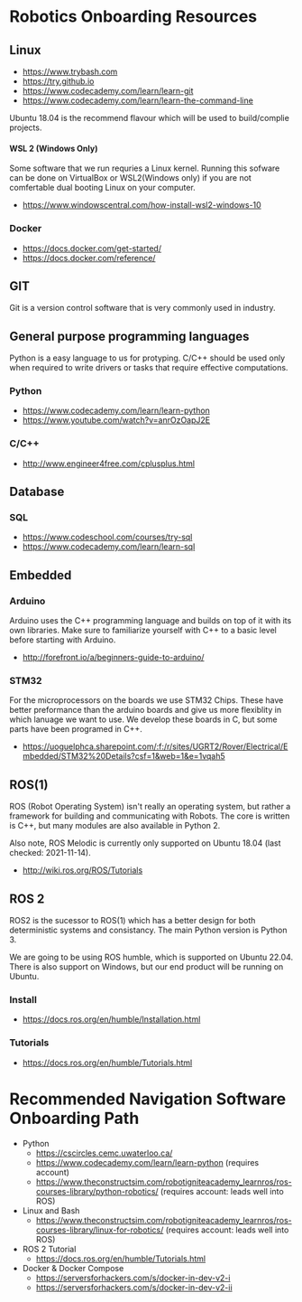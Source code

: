 # Robotics Onboarding Resources 


## Linux 

- https://www.trybash.com
- https://try.github.io
- https://www.codecademy.com/learn/learn-git
- https://www.codecademy.com/learn/learn-the-command-line

Ubuntu 18.04 is the recommend flavour which will be used to build/complie
projects.

#### WSL 2 (Windows Only)
Some software that we run requries a Linux kernel. Running 
this sofware can be done on VirtualBox or WSL2(Windows only) 
if you are not comfertable dual booting Linux on your 
computer. 

- https://www.windowscentral.com/how-install-wsl2-windows-10

### Docker

- https://docs.docker.com/get-started/
- https://docs.docker.com/reference/

## GIT
Git is a version control software that is very commonly used
in industry.

## General purpose programming languages

Python is a easy language to us for protyping. C/C++ should be used only when
required to write drivers or tasks that require effective computations.

### Python
- https://www.codecademy.com/learn/learn-python
- https://www.youtube.com/watch?v=anrOzOapJ2E

### C/C++
- http://www.engineer4free.com/cplusplus.html


## Database

### SQL
- https://www.codeschool.com/courses/try-sql
- https://www.codecademy.com/learn/learn-sql


## Embedded

### Arduino
Arduino uses the C++ programming language and builds on top of it with its own
libraries. Make sure to familiarize yourself with C++ to a basic level before 
starting with Arduino.

- http://forefront.io/a/beginners-guide-to-arduino/

### STM32
For the microprocessors on the boards we use STM32 Chips. These have 
better preformance than the arduino boards and give us more flexiblity in 
which lanuage we want to use. We develop these boards in C, but some parts
have been programed in C++. 

- https://uoguelphca.sharepoint.com/:f:/r/sites/UGRT2/Rover/Electrical/Embedded/STM32%20Details?csf=1&web=1&e=1vqah5

## ROS(1)
ROS (Robot Operating System) isn't really an operating system, but rather a 
framework for building and communicating with Robots. The core is written is
C++, but many modules are also available in Python 2.

Also note, ROS Melodic is currently only supported on Ubuntu 18.04 (last checked: 2021-11-14).

- http://wiki.ros.org/ROS/Tutorials

## ROS 2
ROS2 is the sucessor to ROS(1) which has a better design for both deterministic systems and consistancy.
The main Python version is Python 3. 

We are going to be using ROS humble, which is supported on Ubuntu 22.04.
There is also support on Windows, but our end product will be running on Ubuntu.

### Install
- https://docs.ros.org/en/humble/Installation.html
### Tutorials
- https://docs.ros.org/en/humble/Tutorials.html

# Recommended Navigation Software Onboarding Path

- Python
  - https://cscircles.cemc.uwaterloo.ca/
  - https://www.codecademy.com/learn/learn-python (requires account)
  - https://www.theconstructsim.com/robotigniteacademy_learnros/ros-courses-library/python-robotics/ (requires account: leads well into ROS)
- Linux and Bash
  - https://www.theconstructsim.com/robotigniteacademy_learnros/ros-courses-library/linux-for-robotics/ (requires account: leads well into ROS)
- ROS 2 Tutorial
  - https://docs.ros.org/en/humble/Tutorials.html
- Docker & Docker Compose
  - https://serversforhackers.com/s/docker-in-dev-v2-i
  - https://serversforhackers.com/s/docker-in-dev-v2-ii
